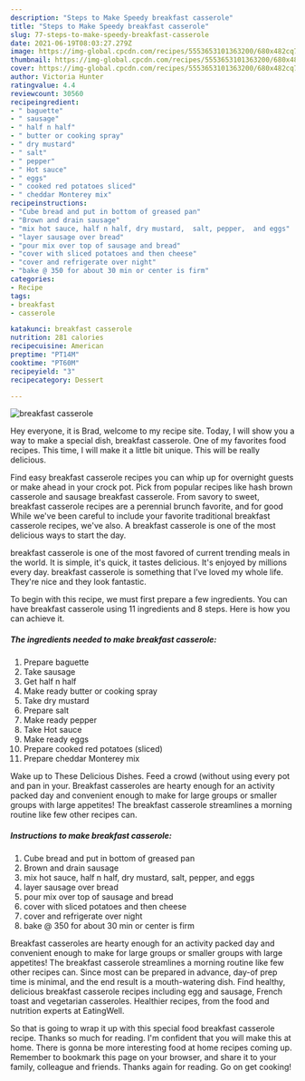 ```yaml
---
description: "Steps to Make Speedy breakfast casserole"
title: "Steps to Make Speedy breakfast casserole"
slug: 77-steps-to-make-speedy-breakfast-casserole
date: 2021-06-19T08:03:27.279Z
image: https://img-global.cpcdn.com/recipes/5553653101363200/680x482cq70/breakfast-casserole-recipe-main-photo.jpg
thumbnail: https://img-global.cpcdn.com/recipes/5553653101363200/680x482cq70/breakfast-casserole-recipe-main-photo.jpg
cover: https://img-global.cpcdn.com/recipes/5553653101363200/680x482cq70/breakfast-casserole-recipe-main-photo.jpg
author: Victoria Hunter
ratingvalue: 4.4
reviewcount: 30560
recipeingredient:
- " baguette"
- " sausage"
- " half n half"
- " butter or cooking spray"
- " dry mustard"
- " salt"
- " pepper"
- " Hot sauce"
- " eggs"
- " cooked red potatoes sliced"
- " cheddar Monterey mix"
recipeinstructions:
- "Cube bread and put in bottom of greased pan"
- "Brown and drain sausage"
- "mix hot sauce, half n half, dry mustard,  salt, pepper,  and eggs"
- "layer sausage over bread"
- "pour mix over top of sausage and bread"
- "cover with sliced potatoes and then cheese"
- "cover and refrigerate over night"
- "bake @ 350 for about 30 min or center is firm"
categories:
- Recipe
tags:
- breakfast
- casserole

katakunci: breakfast casserole 
nutrition: 281 calories
recipecuisine: American
preptime: "PT14M"
cooktime: "PT60M"
recipeyield: "3"
recipecategory: Dessert

---
```



![breakfast casserole](https://img-global.cpcdn.com/recipes/5553653101363200/680x482cq70/breakfast-casserole-recipe-main-photo.jpg)

Hey everyone, it is Brad, welcome to my recipe site. Today, I will show you a way to make a special dish, breakfast casserole. One of my favorites food recipes. This time, I will make it a little bit unique. This will be really delicious.

Find easy breakfast casserole recipes you can whip up for overnight guests or make ahead in your crock pot. Pick from popular recipes like hash brown casserole and sausage breakfast casserole. From savory to sweet, breakfast casserole recipes are a perennial brunch favorite, and for good While we&#39;ve been careful to include your favorite traditional breakfast casserole recipes, we&#39;ve also. A breakfast casserole is one of the most delicious ways to start the day.

breakfast casserole is one of the most favored of current trending meals in the world. It is simple, it's quick, it tastes delicious. It's enjoyed by millions every day. breakfast casserole is something that I've loved my whole life. They're nice and they look fantastic.


To begin with this recipe, we must first prepare a few ingredients. You can have breakfast casserole using 11 ingredients and 8 steps. Here is how you can achieve it.

<!--inarticleads1-->

##### The ingredients needed to make breakfast casserole:

1. Prepare  baguette
1. Take  sausage
1. Get  half n half
1. Make ready  butter or cooking spray
1. Take  dry mustard
1. Prepare  salt
1. Make ready  pepper
1. Take  Hot sauce
1. Make ready  eggs
1. Prepare  cooked red potatoes (sliced)
1. Prepare  cheddar Monterey mix


Wake up to These Delicious Dishes. Feed a crowd (without using every pot and pan in your. Breakfast casseroles are hearty enough for an activity packed day and convenient enough to make for large groups or smaller groups with large appetites! The breakfast casserole streamlines a morning routine like few other recipes can. 

<!--inarticleads2-->

##### Instructions to make breakfast casserole:

1. Cube bread and put in bottom of greased pan
1. Brown and drain sausage
1. mix hot sauce, half n half, dry mustard,  salt, pepper,  and eggs
1. layer sausage over bread
1. pour mix over top of sausage and bread
1. cover with sliced potatoes and then cheese
1. cover and refrigerate over night
1. bake @ 350 for about 30 min or center is firm


Breakfast casseroles are hearty enough for an activity packed day and convenient enough to make for large groups or smaller groups with large appetites! The breakfast casserole streamlines a morning routine like few other recipes can. Since most can be prepared in advance, day-of prep time is minimal, and the end result is a mouth-watering dish. Find healthy, delicious breakfast casserole recipes including egg and sausage, French toast and vegetarian casseroles. Healthier recipes, from the food and nutrition experts at EatingWell. 

So that is going to wrap it up with this special food breakfast casserole recipe. Thanks so much for reading. I'm confident that you will make this at home. There is gonna be more interesting food at home recipes coming up. Remember to bookmark this page on your browser, and share it to your family, colleague and friends. Thanks again for reading. Go on get cooking!
